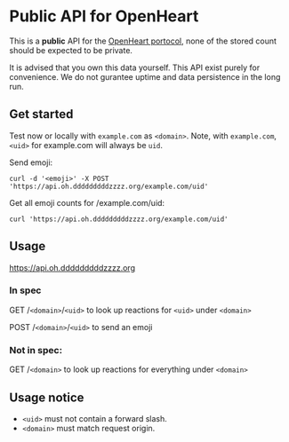 # Public API for OpenHeart

This is a **public** API for the [OpenHeart portocol](https://github.com/dddddddddzzzz/OpenHeart), none of the stored count should be expected to be private.

It is advised that you own this data yourself. This API exist purely for convenience. We do not gurantee uptime and data persistence in the long run.

## Get started

Test now or locally with `example.com` as `<domain>`. 
Note, with `example.com`, `<uid>` for example.com will always be `uid`.

Send emoji:

`curl -d '<emoji>' -X POST 'https://api.oh.dddddddddzzzz.org/example.com/uid'`

Get all emoji counts for /example.com/uid:

`curl 'https://api.oh.dddddddddzzzz.org/example.com/uid'`

## Usage

https://api.oh.dddddddddzzzz.org

### In spec

GET /`<domain>`/`<uid>` to look up reactions for `<uid>` under `<domain>`

POST /`<domain>`/`<uid>` to send an emoji

### Not in spec:   

GET /`<domain>` to look up reactions for everything under `<domain>`

## Usage notice

- `<uid>` must not contain a forward slash.
- `<domain>` must match request origin.
